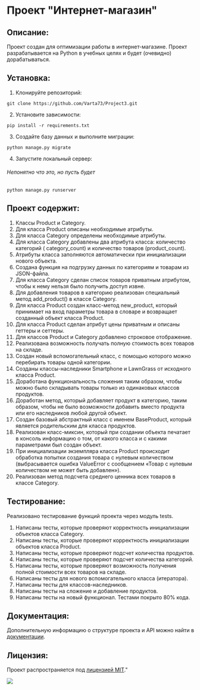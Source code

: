 # Проект "Интернет-магазин"

## Описание:

Проект создан для оптимизации работы в интернет-магазине. Проект разрабатывается на Python в учебных целях и будет (очевидно) дорабатываться.

## Установка:

1. Клонируйте репозиторий:
```
git clone https://github.com/Varta73/Project3.git
```

2. Установите зависимости:
```
pip install -r requirements.txt
```

3. Создайте базу данных и выполните миграции:
```
python manage.py migrate
```

4. Запустите локальный сервер:
###### Непонятно что это, но пусть будет
```
python manage.py runserver
```
## Проект содержит:

1. Классы Product и Category.
2. Для класса Product описаны необходимые атрибуты.
3. Для класса Category определены необходимые атрибуты.
4. Для класса Category добавлены два атрибута класса: количество категорий (
category_count) и количество товаров (product_count).
5. Атрибуты класса заполняются автоматически при инициализации нового объекта.
6. Создана функция на подгрузку данных по категориям и товарам из JSON-файла.
7. Для класса Category сделан список товаров приватным атрибутом, чтобы к нему нельзя было получить доступ извне.
8. Для добавления товаров в категорию реализован специальный метод add_product() в классе Category.
9. Для класса Product создан класс-метод new_product, который принимает на вход параметры товара в словаре и возвращает созданный объект класса 
Product.
10. Для класса Product сделан атрибут цены приватным и описаны геттеры и сеттеры.
11. Для классов Product и Category добавлено строковое отображение.
12. Реализована возможность получать полную стоимость всех товаров на складе.
13. Создан новый вспомогательный класс, с помощью которого можно перебирать товары одной категории.
14. Созданы классы-наследники Smartphone и LawnGrass от исходного класса 
Product.
15. Доработана функциональность сложения таким образом, чтобы можно было складывать товары только из одинаковых классов продуктов.
16. Доработан метод, который добавляет продукт в категорию, таким образом, чтобы не было возможности добавить вместо продукта или его наследников любой другой объект.
17. Создан базовый абстрактный класс с именем BaseProduct, который является родительским для класса продуктов.
18. Реализован класс-миксин, который при создании объекта печатает в консоль информацию о том, от какого класса и с какими параметрами был создан объект.
19. При инициализации экземпляра класса Product происходит обработка попытки создания товара с нулевым количеством (выбрасывается ошибка ValueError с сообщением «Товар с нулевым количеством не может быть добавлен»).
20. Реализован метод подсчета среднего ценника всех товаров в классе Category.

## Тестирование:
Реализовано тестирование функций проекта через модуль tests.
1. Написаны тесты, которые проверяют корректность инициализации объектов класса Category.
2. Написаны тесты, которые проверяют корректность инициализации объектов класса Product.
3. Написаны тесты, которые проверяют подсчет количества продуктов.
4. Написаны тесты, которые проверяют подсчет количества категорий.
5. Написаны тесты, которые проверяют возможность получения полной стоимости всех товаров на складе.
6. Написаны тесты для нового вспомогательного класса (итератора).
7. Написаны тесты для классов-наследников.
8. Написаны тесты на сложение и добавление продуктов.
9. Написаны тесты на новый функционал.
Тестами покрыто 80% кода.

## Документация:

Дополнительную информацию о структуре проекта и API можно найти в [документации](docs/README.md).

## Лицензия:

Проект распространяется под [лицензией MIT](LICENSE)."

![](https://komarev.com/ghpvc/?username=Varta73)